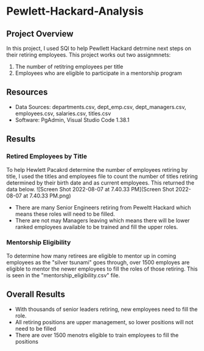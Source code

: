 # Pewlett-Hackard-Analysis

## Project Overview
In this project, I used SQl to help Pewllett Hackard detrmine next steps on their retiring employees. This project works out two assignmnets:

1. The number of retitring employees per title
2. Employees who are eligible to participate in a mentorship program

## Resources
- Data Sources: departments.csv, dept_emp.csv, dept_managers.csv, employees.csv, salaries.csv, titles.csv
- Software: PgAdmin, Visual Studio Code 1.38.1

## Results

### Retired Employees by Title
To help Hewlett Pacakrd determine the number of employees retiring by title, I used the titles and employees file to count the number of titles retiring determined by their birth date and as current employees. This returned the data below.
![Screen Shot 2022-08-07 at 7.40.33 PM](Screen Shot 2022-08-07 at 7.40.33 PM.png)

- There are many Senior Engineers retiring from Peweltt Hackard which means these roles will need to be filled.
- There are not may Managers leaving which means there will be lower ranked employees available to be trained and fill the upper roles.

### Mentorship Eligibility
To determine how many retirees are eligible to mentor up in coming employees as the "silver tsunami" goes through, over 1500 employes are eligible to mentor the newer employees to fill the roles of those retiring. This is seen in the "mentorship_eligibility.csv" file.
## Overall Results

- With thousands of senior leaders retiring, new employees need to fill the role.
- All retiring positions are upper management, so lower positions will not need to be filled
- There are over 1500 menotrs eligible to train employees to fill the positions
  
